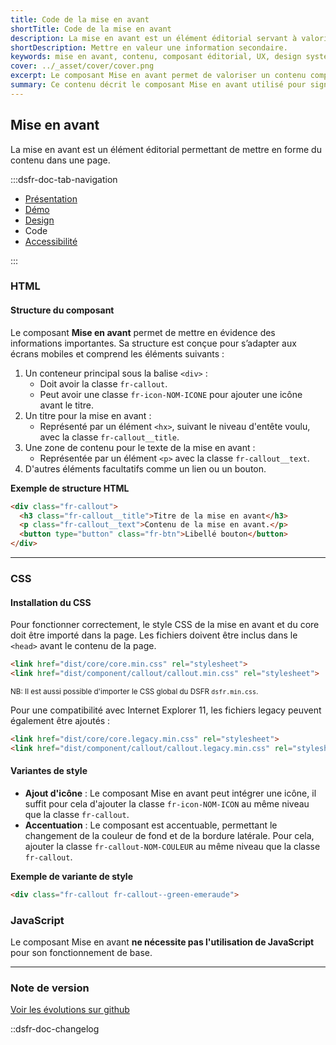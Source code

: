 ```yaml
---
title: Code de la mise en avant
shortTitle: Code de la mise en avant
description: La mise en avant est un élément éditorial servant à valoriser une information complémentaire dans une page de contenu.
shortDescription: Mettre en valeur une information secondaire.
keywords: mise en avant, contenu, composant éditorial, UX, design system, accessibilité, information, valorisation, page, interface
cover: ../_asset/cover/cover.png
excerpt: Le composant Mise en avant permet de valoriser un contenu complémentaire dans une page, en attirant l’attention de l’usager sans perturber la lecture principale.
summary: Ce contenu décrit le composant Mise en avant utilisé pour signaler une information complémentaire au sein d’un contenu éditorial. Il précise ses cas d’usage, le distingue de la mise en exergue et des alertes, et recommande de limiter son usage à une ou deux occurrences par page. Des règles éditoriales simples sont proposées pour garantir lisibilité et efficacité. Ce guide s’adresse aux concepteurs de contenus et interfaces souhaitant structurer l’information de manière claire et hiérarchisée.
---
```


## Mise en avant

La mise en avant est un élément éditorial permettant de mettre en forme du contenu dans une page.

:::dsfr-doc-tab-navigation

- [Présentation](../index.md)
- [Démo](../demo/index.md)
- [Design](../design/index.md)
- Code
- [Accessibilité](../accessibility/index.md)

:::

### HTML

#### Structure du composant

Le composant **Mise en avant** permet de mettre en évidence des informations importantes. Sa structure est conçue pour s’adapter aux écrans mobiles et comprend les éléments suivants :

1. Un conteneur principal sous la balise `<div>` :
    - Doit avoir la classe `fr-callout`.
    - Peut avoir une classe `fr-icon-NOM-ICONE` pour ajouter une icône avant le titre.
2. Un titre pour la mise en avant :
    - Représenté par un élément `<hx>`, suivant le niveau d'entête voulu, avec la classe `fr-callout__title`.
3. Une zone de contenu pour le texte de la mise en avant :
    - Représentée par un élément `<p>` avec la classe `fr-callout__text`.
4. D'autres éléments facultatifs comme un lien ou un bouton.

**Exemple de structure HTML**

```HTML
<div class="fr-callout">
  <h3 class="fr-callout__title">Titre de la mise en avant</h3>
  <p class="fr-callout__text">Contenu de la mise en avant.</p>
  <button type="button" class="fr-btn">Libellé bouton</button>
</div>
```

---

### CSS

#### Installation du CSS

Pour fonctionner correctement, le style CSS de la mise en avant et du core doit être importé dans la page. Les fichiers doivent être inclus dans le `<head>` avant le contenu de la page.

```HTML
<link href="dist/core/core.min.css" rel="stylesheet">
<link href="dist/component/callout/callout.min.css" rel="stylesheet">
```

<small>NB: Il est aussi possible d'importer le CSS global du DSFR `dsfr.min.css`.</small>

Pour une compatibilité avec Internet Explorer 11, les fichiers legacy peuvent également être ajoutés :

```HTML
<link href="dist/core/core.legacy.min.css" rel="stylesheet">
<link href="dist/component/callout/callout.legacy.min.css" rel="stylesheet">
```

#### Variantes de style

- **Ajout d'icône** : Le composant Mise en avant peut intégrer une icône, il suffit pour cela d'ajouter la classe `fr-icon-NOM-ICON` au même niveau que la classe `fr-callout`.
- **Accentuation** : Le composant est accentuable, permettant le changement de la couleur de fond et de la bordure latérale. Pour cela, ajouter la classe `fr-callout-NOM-COULEUR` au même niveau que la classe `fr-callout`.

**Exemple de variante de style**

```HTML
<div class="fr-callout fr-callout--green-emeraude">
```

### JavaScript

Le composant Mise en avant **ne nécessite pas l'utilisation de JavaScript** pour son fonctionnement de base.

---

### Note de version

[Voir les évolutions sur github](https://github.com/GouvernementFR/dsfr/pulls?q=is%3Apr+is%3Aclosed+is%3Amerged+callout+)

::dsfr-doc-changelog
